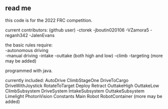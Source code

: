 



read me 
-------

this code is for the 2022 FRC competition.

current contributors:
 (github user)
 -ctorek
 -jboutin020106
 -VZamora5
 -reganh342
 -JalenEvans


the basic rules require:   
 -autonomous driving   
 -manual driving
 -intake
 -outtake (both high and low)
 -climb
 -targeting
 (more may be added)

programmed with java.

currently included:
 AutoDrive
 ClimbStageOne
 DriveToCargo
 DriveWithJoystick
 RotateToTarget
 Deploy
 Retract
 OuttakeHigh
 OuttakeLow
 ClimbSubsystem
 DriveSystem
 IntakeSubsystem
 OuttakeSubsystem
 Limelight
 PhotonVision
 Constants
 Main
 Robot
 RobotContainer
 (more may be added) 



